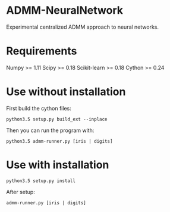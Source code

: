 # ADMM-NeuralNetwork
Experimental centralized ADMM approach to neural networks.

# Requirements
Numpy >= 1.11
Scipy >= 0.18
Scikit-learn >= 0.18
Cython >= 0.24

# Use without installation

First build the cython files:
```
python3.5 setup.py build_ext --inplace
```
Then you can run the program with:
```
python3.5 admm-runner.py [iris | digits]
```


# Use with installation
```
python3.5 setup.py install
```
After setup:
```
admm-runner.py [iris | digits]
```
